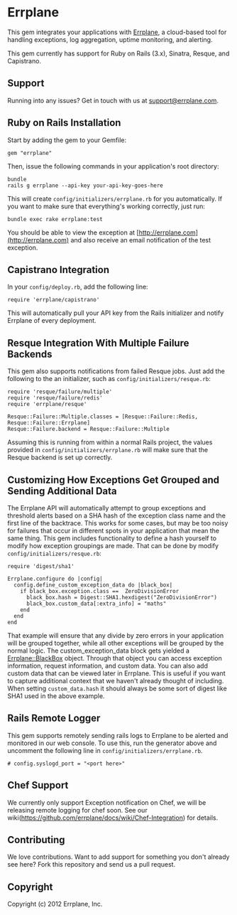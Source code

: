 Errplane
========

This gem integrates your applications with [Errplane](http://errplane.com), a cloud-based tool for handling exceptions, log aggregation, uptime monitoring, and alerting.

This gem currently has support for Ruby on Rails (3.x), Sinatra, Resque, and Capistrano.

Support
-------

Running into any issues? Get in touch with us at [support@errplane.com](mailto:support@errplane.com).

Ruby on Rails Installation
--------------------------

Start by adding the gem to your Gemfile:

    gem "errplane"

Then, issue the following commands in your application's root directory:

    bundle
    rails g errplane --api-key your-api-key-goes-here

This will create `config/initializers/errplane.rb` for you automatically. If you want to make sure that everything's working correctly, just run:

    bundle exec rake errplane:test

You should be able to view the exception at [http://errplane.com](http://errplane.com) and also receive an email notification of the test exception.

Capistrano Integration
----------------------

In your `config/deploy.rb`, add the following line:

    require 'errplane/capistrano'

This will automatically pull your API key from the Rails initializer and notify Errplane of every deployment.

Resque Integration With Multiple Failure Backends
-------------------------------------------------

This gem also supports notifications from failed Resque jobs. Just add the following to the an initializer, such as `config/initializers/resque.rb`:

    require 'resque/failure/multiple'
    require 'resque/failure/redis'
    require 'errplane/resque'

    Resque::Failure::Multiple.classes = [Resque::Failure::Redis, Resque::Failure::Errplane]
    Resque::Failure.backend = Resque::Failure::Multiple

Assuming this is running from within a normal Rails project, the values provided in `config/initializers/errplane.rb` will make sure that the Resque backend is set up correctly.

Customizing How Exceptions Get Grouped and Sending Additional Data
------------------------------------------------------------------

The Errplane API will automatically attempt to group exceptions and threshold alerts based on a SHA hash of the exception class name and the first line of the backtrace. This works for some cases, but may be too noisy for failures that occur in different spots in your application that mean the same thing. This gem includes functionality to define a hash yourself to modify how exception groupings are made. That can be done by modify `config/initializers/resque.rb`:

    require 'digest/sha1'

    Errplane.configure do |config|
      config.define_custom_exception_data do |black_box|
        if black_box.exception.class ==  ZeroDivisionError
          black_box.hash = Digest::SHA1.hexdigest("ZeroDivisionError")
          black_box.custom_data[:extra_info] = "maths"
        end
      end
    end

That example will ensure that any divide by zero errors in your application will be grouped together, while all other exceptions will be grouped by the normal logic. The custom_exception_data block gets yielded a [Errplane::BlackBox](https://github.com/errplane/gem/blob/master/lib/errplane/black_box.rb) object. Through that object you can access exception information, request information, and custom data. You can also add custom data that can be viewed later in Errplane. This is useful if you want to capture additional context that we haven't already thought of including. When setting `custom_data.hash` it should always be some sort of digest like SHA1 used in the above example.

Rails Remote Logger
-------------------

This gem supports remotely sending rails logs to Errplane to be alerted and monitored in our web console. To use this, run the generator above and uncomment the following line in `config/initializers/errplane.rb`.

    # config.syslogd_port = "<port here>"

Chef Support
------------

We currently only support Exception notification on Chef, we will be releasing remote logging for chef soon. See our wiki(https://github.com/errplane/docs/wiki/Chef-Integration) for details.



Contributing
------------

We love contributions. Want to add support for something you don't already see here? Fork this repository and send us a pull request.

Copyright
---------

Copyright (c) 2012 Errplane, Inc.
